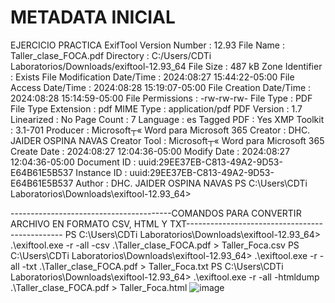 # METADATA INICIAL
EJERCICIO PRACTICA 
ExifTool Version Number         : 12.93
File Name                       : Taller_clase_FOCA.pdf
Directory                       : C:/Users/CDTi Laboratorios/Downloads/exiftool-12.93_64
File Size                       : 487 kB
Zone Identifier                 : Exists
File Modification Date/Time     : 2024:08:27 15:44:22-05:00
File Access Date/Time           : 2024:08:28 15:19:07-05:00
File Creation Date/Time         : 2024:08:28 15:14:59-05:00
File Permissions                : -rw-rw-rw-
File Type                       : PDF
File Type Extension             : pdf
MIME Type                       : application/pdf
PDF Version                     : 1.7
Linearized                      : No
Page Count                      : 7
Language                        : es
Tagged PDF                      : Yes
XMP Toolkit                     : 3.1-701
Producer                        : Microsoft┬« Word para Microsoft 365
Creator                         : DHC. JAIDER OSPINA NAVAS
Creator Tool                    : Microsoft┬« Word para Microsoft 365
Create Date                     : 2024:08:27 12:04:36-05:00
Modify Date                     : 2024:08:27 12:04:36-05:00
Document ID                     : uuid:29EE37EB-C813-49A2-9D53-E64B61E5B537
Instance ID                     : uuid:29EE37EB-C813-49A2-9D53-E64B61E5B537
Author                          : DHC. JAIDER OSPINA NAVAS
PS C:\Users\CDTi Laboratorios\Downloads\exiftool-12.93_64>

----------------------------------------COMANDOS PARA CONVERTIR ARCHIVO EN FORMATO CSV, HTML Y TXT-----------------------------------------------
PS C:\Users\CDTi Laboratorios\Downloads\exiftool-12.93_64> .\exiftool.exe -r -all -csv .\Taller_clase_FOCA.pdf > Taller_Foca.csv
PS C:\Users\CDTi Laboratorios\Downloads\exiftool-12.93_64> .\exiftool.exe -r -all -txt .\Taller_clase_FOCA.pdf > Taller_Foca.txt
PS C:\Users\CDTi Laboratorios\Downloads\exiftool-12.93_64> .\exiftool.exe -r -all -htmldump .\Taller_clase_FOCA.pdf > Taller_Foca.html
![image](https://github.com/user-attachments/assets/fdf4ed82-34a6-48eb-a962-530b1317de7f)

